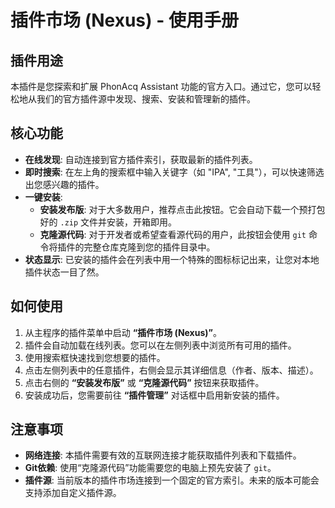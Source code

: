 # 插件市场 (Nexus) - 使用手册

## 插件用途

本插件是您探索和扩展 PhonAcq Assistant 功能的官方入口。通过它，您可以轻松地从我们的官方插件源中发现、搜索、安装和管理新的插件。

## 核心功能

- **在线发现**: 自动连接到官方插件索引，获取最新的插件列表。
- **即时搜索**: 在左上角的搜索框中输入关键字（如 "IPA", "工具"），可以快速筛选出您感兴趣的插件。
- **一键安装**:
    - **安装发布版**: 对于大多数用户，推荐点击此按钮。它会自动下载一个预打包好的 `.zip` 文件并安装，开箱即用。
    - **克隆源代码**: 对于开发者或希望查看源代码的用户，此按钮会使用 `git` 命令将插件的完整仓库克隆到您的插件目录中。
- **状态显示**: 已安装的插件会在列表中用一个特殊的图标标记出来，让您对本地插件状态一目了然。

## 如何使用

1.  从主程序的插件菜单中启动 **“插件市场 (Nexus)”**。
2.  插件会自动加载在线列表。您可以在左侧列表中浏览所有可用的插件。
3.  使用搜索框快速找到您想要的插件。
4.  点击左侧列表中的任意插件，右侧会显示其详细信息（作者、版本、描述）。
5.  点击右侧的 **“安装发布版”** 或 **“克隆源代码”** 按钮来获取插件。
6.  安装成功后，您需要前往 **“插件管理”** 对话框中启用新安装的插件。

## 注意事项

- **网络连接**: 本插件需要有效的互联网连接才能获取插件列表和下载插件。
- **Git依赖**: 使用“克隆源代码”功能需要您的电脑上预先安装了 `git`。
- **插件源**: 当前版本的插件市场连接到一个固定的官方索引。未来的版本可能会支持添加自定义插件源。